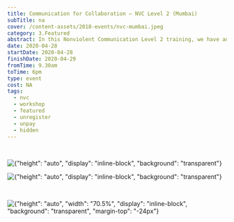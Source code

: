 ```yaml
---
title: Communication for Collaboration – NVC Level 2 (Mumbai)
subTitle: na
cover: /content-assets/2018-events/nvc-mumbai.jpeg
category: 3.Featured
abstract: In this Nonviolent Communication Level 2 training, we have an opportunity to deepen our NVC skills and consciousness, increasing our fluency and ease in living this consciousness moment-by-moment.
date: 2020-04-28
startDate: 2020-04-28
finishDate: 2020-04-29
fromTime: 9.30am
toTime: 6pm
type: event
cost: NA
tags:
  - nvc
  - workshop
  - featured
  - unregister
  - unpay
  - hidden
---
```


&nbsp;

![{"height": "auto", "display": "inline-block", "background": "transparent"}](/content-assets/2020-events/c1_1190X1684.jpg)

![{"height": "auto", "display": "inline-block", "background": "transparent"}](/content-assets/2020-events/c2_1190X1684.jpg)

&nbsp;

![{"height": "auto", "width": "70.5%", "display": "inline-block", "background": "transparent", "margin-top": "-24px"}](/content-assets/2020-events/c3_1190X1684.jpg)
